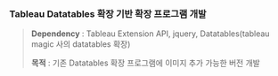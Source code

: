 ### Tableau Datatables 확장 기반 확장 프로그램 개발
> **Dependency** : Tableau Extension API, jquery, Datatables(tableau magic 사의 datatables 확장)
> 
> **목적**  : 기존 Datatables 확장 프로그램에  이미지 추가 가능한 버전 개발
